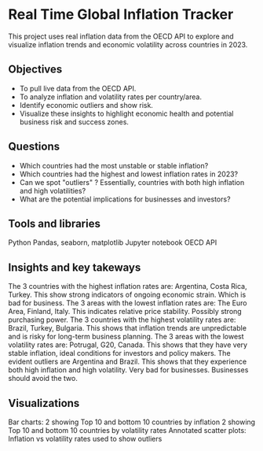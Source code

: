 # Real Time Global Inflation Tracker
This project uses real inflation data from the OECD API to explore and visualize inflation trends and economic volatility across countries in 2023.

## Objectives
- To pull live data from the OECD API.
- To analyze inflation and volatility rates per country/area.
- Identify economic outliers and show risk.
- Visualize these insights to highlight economic health and potential business risk and success zones.

## Questions
- Which countries had the most unstable or stable inflation?
- Which countries had the highest and lowest inflation rates in 2023?
- Can we spot "outliers" ? Essentially, countries with both high inflation and high volatilities?
- What are the potential implications for businesses and investors?

## Tools and libraries
Python
Pandas, seaborn, matplotlib
Jupyter notebook
OECD API

## Insights and key takeways
The 3 countries with the highest inflation rates are: Argentina, Costa Rica, Turkey. This show strong indicators of ongoing economic strain. Which is bad for business.
The 3 areas with the lowest inflation rates are: The Euro Area, Finland, Italy. This indicates relative price stability. Possibly strong purchasing power.
The 3 countries with the highest volatility rates are: Brazil, Turkey, Bulgaria. This shows that inflation trends are unpredictable and is risky for long-term business planning.
The 3 areas with the lowest volatility rates are: Potrugal, G20, Canada. This shows that they have very stable inflation, ideal conditions for investors and policy makers.
The evident outliers are Argentina and Brazil. This shows that they experience both high inflation and high volatility. Very bad for businesses. Businesses should avoid the two.

## Visualizations
Bar charts:
  2 showing Top 10 and bottom 10 countries by inflation
  2 showing Top 10 and bottom 10 countries by volatility rates
Annotated scatter plots: Inflation vs volatility rates used to show outliers

